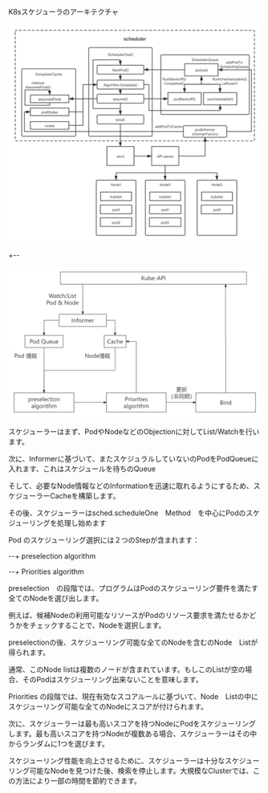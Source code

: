 K8sスケジューラのアーキテクチャ

<img src="../Pic/K8s_Scheduler-Architecture.png" alt="Logo" width="600" />



+--  

<img src="../Pic/K8s_Scheduler-Architecture_2.png" alt="Logo" width="600" />



スケジューラーはまず、PodやNodeなどのObjectionに対してList/Watchを行います。

次に、Informerに基づいて、またスケジュラルしていないのPodをPodQueueに入れます、これはスケジュールを待ちのQueue

そして、必要なNode情報などのInformationを迅速に取れるようにするため、スケジューラーCacheを構築します。

その後、スケジューラーはsched.scheduleOne　Method　を中心にPodのスケジューリングを処理し始めます

Pod のスケジューリング選択には２つのStepが含まれます：

--+  preselection  algorithm

--+  Priorities  algorithm

preselection　の段階では、プログラムはPodのスケジューリング要件を満たす全てのNodeを選び出します。

例えば、候補Nodeの利用可能なリソースがPodのリソース要求を満たせるかどうかをチェックすることで、Nodeを選択します。

preselectionの後、スケジューリング可能な全てのNodeを含むのNode　Listが得られます。

通常、このNode  listは複数のノードが含まれています。もしこのListが空の場合、そのPodはスケジューリング出来ないことを意味します。

Priorities の段階では、現在有効なスコアルールに基づいて、Node　Listの中にスケジューリング可能な全てのNodeにスコアが付けられます。

次に、スケジューラーは最も高いスコアを持つNodeにPodをスケジューリングします。最も高いスコアを持つNodeが複数ある場合、スケジューラーはその中からランダムに1つを選びます。

スケジューリング性能を向上させるために、スケジューラーは十分なスケジューリング可能なNodeを見つけた後、検索を停止します。大規模なClusterでは、この方法により一部の時間を節約できます。
